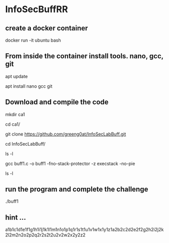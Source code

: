 # InfoSecBuffRR

## create a docker container
docker run -it ubuntu bash

## From inside the container install tools. nano, gcc, git

apt update

apt install nano gcc git

## Download and compile the code

mkdir ca1

cd ca1/

git clone https://github.com/greeng0at/InfoSecLabBuff.git

cd InfoSecLabBuff/

ls -l

gcc buff1.c -o buff1 -fno-stack-protector -z execstack -no-pie


ls -l

## run the program and complete the challenge

./buff1

## hint ...
a1b1c1d1e1f1g1h1i1j1k1l1m1n1o1p1q1r1s1t1u1v1w1x1y1z1a2b2c2d2e2f2g2h2i2j2k2l2m2n2o2p2q2r2s2t2u2v2w2x2y2z2
